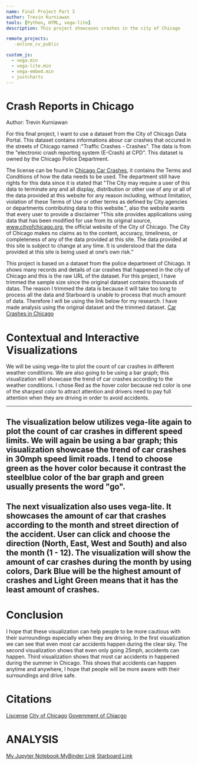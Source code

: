 ```yaml
---
name: Final Project Part 3
author: Trevin Kurniawan
tools: [Python, HTML, vega-lite]
description: This project showcases crashes in the city of Chicago

remote_projects:
   -online_cv_public

custom_js:
  - vega.min
  - vega-lite.min
  - vega-embed.min
  - justcharts
---
```

# Crash Reports in Chicago

Author: Trevin Kurniawan

For this final project, I want to use a dataset from the City of Chicago Data Portal. This dataset contains informations abour car crashes that occured in the streets of Chicago named :"Traffic Crashes - Crashes". The data is from the "electronic crash reporting system (E-Crash) at CPD". This dataset is owned by the Chicago Police Department.

The license can be found in [Chicago Car Crashes](https://www.chicago.gov/city/en/narr/foia/data_disclaimer.html), it contains the Terms and Conditions of how the data needs to be used. The department still have rights for this data since it is stated that "The City may require a user of this data to terminate any and all display, distribution or other use of any or all of the data provided at this website for any reason including, without limitation, violation of these Terms of Use or other terms as defined by City agencies or departments contributing data to this website.", also the website wants that every user to provide a disclaimer “This site provides applications using data that has been modified for use from its original source, www.cityofchicago.org, the official website of the City of Chicago. The City of Chicago makes no claims as to the content, accuracy, timeliness, or completeness of any of the data provided at this site. The data provided at this site is subject to change at any time. It is understood that the data provided at this site is being used at one’s own risk.”

This project is based on a dataset from the police department of Chicago. It shows many records and details of car crashes that happened in the city of Chicago and this is the raw URL of the dataset. For this project, I have trimmed the sample size since the original dataset contains thousands of datas. The reason I trimmed the data is because it will take too long to process all the data and Starboard is unable to process that much amount of data. Therefore I will be using the link below for my research. I have made analysis using the original dataset and the trimmed dataset.
[Car Crashes in Chicago](https://raw.githubusercontent.com/hollow27mc/IS445-Final-Project/main/Traffic_Crashes_-_Crashes.csv) 

# Contextual and Interactive Visualizations

We will be using vega-lite to plot the count of car crashes in different weather conditions. We are also going to be using a bar graph; this visualization will showcase the trend of car crashes according to the weather conditions. I chose Red as the hover color because red color is one of the sharpest color to attract attention and drivers need to pay full attention when they are driving in order to avoid accidents.

---
<vegachart schema-url="{{ site.baseurl }}/assets/json/weatherCrashes.json" style="width: 100%"></vegachart>
---
The visualization below utilizes vega-lite again to plot the count of car crashes in different speed limits. We will again be using a bar graph; this visualization showcase the trend of car crashes in 30mph speed limit roads. I tend to choose green as the hover color because it contrast the steelblue color of the bar graph and green usually presents the word "go".
---
<vegachart schema-url="{{ site.baseurl }}/assets/json/speedlimit.json" style="width: 100%"></vegachart>
---
The next visualization also uses vega-lite. It showcases the amount of car that crashes according to the month and street direction of the accident. User can click and choose the direction (North, East, West and South) and also the month (1 - 12).
The visualization will show the amount of car crashes during the month by using colors, Dark Blue will be the highest amount of crashes and Light Green means that it has the least amount of crashes.
---
<vegachart schema-url="{{ site.baseurl }}/assets/json/Direction_crashes.json" style="width: 100%"></vegachart>
---

# Conclusion

I hope that these visualization can help people to be more cautious with their surroundings especially when they are driving. In the first visualization we can see that even most car accidents happen during the clear sky. The second visualization shows that even only going 25mph, accidents can happen. Third visualization shows that most car accidents in happened during the summer in Chicago. This shows that accidents can happen anytime and anywhere, I hope that people will be more aware with their surroundings and drive safe.

# Citations
[Liscense](https://www.chicago.gov/city/en/narr/foia/data_disclaimer.html)
[City of Chicago](www.cityofchicago.org)
[Government of Chiacgo](https://www.chicago.gov/city/en.html)

# ANALYSIS
[My Jupyter Notebook MyBinder Link](https://mybinder.org/v2/gh/hollow27mc/IS445-Final-Project/HEAD)
[Starboard Link](https://starboard.gg/nb/nECQwTW)
